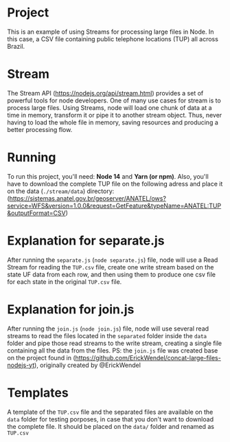 # Project

This is an example of using Streams for processing large files in Node. In this case, a CSV file containing public telephone locations (TUP) all across Brazil.

# Stream

The Stream API (https://nodejs.org/api/stream.html) provides a set of powerful tools for node developers. One of many use cases for stream is to process large files. Using Streams, node will load one chunk of data at a time in memory, transform it or pipe it to another stream object. Thus, never having to load the whole file in memory, saving resources and producing a better processing flow.

# Running

To run this project, you'll need:
**Node 14** and **Yarn (or npm)**.
Also, you'll have to download the complete TUP file on the following adress and place it on the data (`./stream/data`) directory:
(https://sistemas.anatel.gov.br/geoserver/ANATEL/ows?service=WFS&version=1.0.0&request=GetFeature&typeName=ANATEL:TUP&outputFormat=CSV)

# Explanation for separate.js

After running the `separate.js` (`node separate.js`) file, node will use a Read Stream for reading the `TUP.csv` file, create one write stream based on the state UF data from each row, and then using them to produce one csv file for each state in the original `TUP.csv` file.

# Explanation for join.js

After running the `join.js` (`node join.js`) file, node will use several read streams to read the files located in the `separated` folder inside the `data` folder and pipe those read streams to the write stream, creating a single file containing all the data from the files.
PS: the `join.js` file was created base on the project found in (https://github.com/ErickWendel/concat-large-files-nodejs-yt), originally created by @ErickWendel

# Templates

A template of the `TUP.csv` file and the separated files are available on the `data` folder for testing porposes, in case that you don't want to download the complete file. It should be placed on the `data/` folder and renamed as `TUP.csv`
